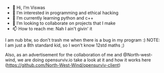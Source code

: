 - 👋 Hi, I’m Viswas
- 👀 I’m interested in programming and ethical hacking
- 🌱 I’m currently learning python and c++
- 💞️ I’m looking to collaborate on projects that I make
- 📫 How to reach me: Nah I ain't givin' it

I am nub btw, so don't trash me when there is a bug in my program :)
NOTE: I am just a 8th standard kid, so I won't know 12std maths ;)

Also, as an advertisement for the collaboration of me and @North-west-wind, we are doing opensurviv.io
take a look at it and how it works here (https://github.com/North-West-Wind/opensurviv-client)
<!---
Viswas-Programs/Viswas-Programs is a ✨ special ✨ repository because its `README.md` (this file) appears on your GitHub profile.
You can click the Preview link to take a look at your changes.
--->
